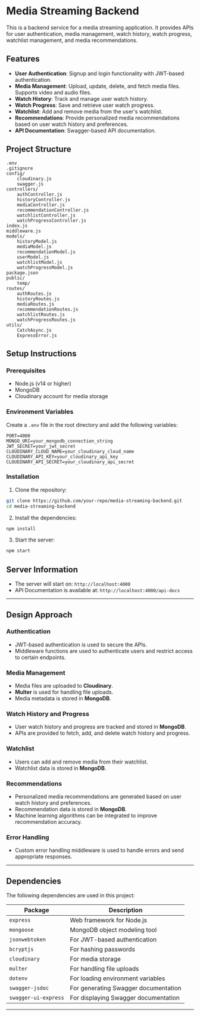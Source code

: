 # Media Streaming Backend

This is a backend service for a media streaming application. It provides APIs for user authentication, media management, watch history, watch progress, watchlist management, and media recommendations.

## Features

- **User Authentication**: Signup and login functionality with JWT-based authentication.
- **Media Management**: Upload, update, delete, and fetch media files. Supports video and audio files.
- **Watch History**: Track and manage user watch history.
- **Watch Progress**: Save and retrieve user watch progress.
- **Watchlist**: Add and remove media from the user's watchlist.
- **Recommendations**: Provide personalized media recommendations based on user watch history and preferences.
- **API Documentation**: Swagger-based API documentation.

## Project Structure

```plaintext
.env
.gitignore
config/
    cloudinary.js
    swagger.js
controllers/
    authController.js
    historyController.js
    mediaController.js
    recommendationController.js
    watchlistController.js
    watchProgressController.js
index.js
middleware.js
models/
    historyModel.js
    mediaModel.js
    recommendationModel.js
    userModel.js
    watchlistModel.js
    watchProgressModel.js
package.json
public/
    temp/
routes/
    authRoutes.js
    historyRoutes.js
    mediaRoutes.js
    recommendationRoutes.js
    watchlistRoutes.js
    watchProgressRoutes.js
utils/
    CatchAsync.js
    ExpressError.js    
```


## Setup Instructions

### Prerequisites

- Node.js (v14 or higher)
- MongoDB
- Cloudinary account for media storage

### Environment Variables

Create a `.env` file in the root directory and add the following variables:

```plaintext
PORT=4000
MONGO_URI=your_mongodb_connection_string
JWT_SECRET=your_jwt_secret
CLOUDINARY_CLOUD_NAME=your_cloudinary_cloud_name
CLOUDINARY_API_KEY=your_cloudinary_api_key
CLOUDINARY_API_SECRET=your_cloudinary_api_secret
```


### Installation

1. Clone the repository:

```sh
git clone https://github.com/your-repo/media-streaming-backend.git
cd media-streaming-backend
```

2. Install the dependencies:

```sh
npm install
```

3. Start the server:

```sh
npm start
```


## Server Information
- The server will start on: `http://localhost:4000`
- API Documentation is available at: `http://localhost:4000/api-docs`

---

## Design Approach

### Authentication
- JWT-based authentication is used to secure the APIs.
- Middleware functions are used to authenticate users and restrict access to certain endpoints.

### Media Management
- Media files are uploaded to **Cloudinary**.
- **Multer** is used for handling file uploads.
- Media metadata is stored in **MongoDB**.

### Watch History and Progress
- User watch history and progress are tracked and stored in **MongoDB**.
- APIs are provided to fetch, add, and delete watch history and progress.

### Watchlist
- Users can add and remove media from their watchlist.
- Watchlist data is stored in **MongoDB**.

### Recommendations
- Personalized media recommendations are generated based on user watch history and preferences.
- Recommendation data is stored in **MongoDB**.
- Machine learning algorithms can be integrated to improve recommendation accuracy.

### Error Handling
- Custom error handling middleware is used to handle errors and send appropriate responses.

---

## Dependencies
The following dependencies are used in this project:

| Package       | Description |
|--------------|-------------|
| `express`    | Web framework for Node.js |
| `mongoose`   | MongoDB object modeling tool |
| `jsonwebtoken` | For JWT-based authentication |
| `bcryptjs`   | For hashing passwords |
| `cloudinary` | For media storage |
| `multer`     | For handling file uploads |
| `dotenv`     | For loading environment variables |
| `swagger-jsdoc` | For generating Swagger documentation |
| `swagger-ui-express` | For displaying Swagger documentation |


---
